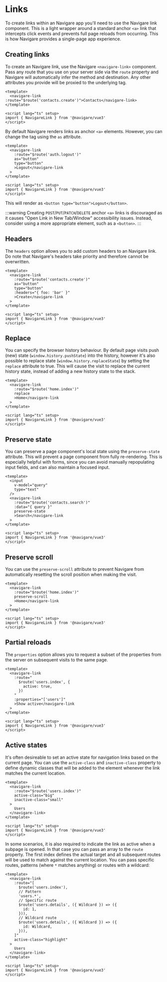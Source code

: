 # Links

To create links within an Navigare app you'll need to use the Navigare link component. This is a light wrapper around a standard anchor `<a>` link that intercepts click events and prevents full page reloads from occurring. This is how Navigare provides a single-page app experience.

## Creating links

To create an Navigare link, use the Navigare `<navigare-link>` component. Pass any route that you use on your server side via the `route` property and Navigare will automatically infer the method and destination. Any other attributes you provide will be proxied to the underlying tag.

```vue
<template>
  <navigare-link :route="$route('contacts.create')">Contacts</navigare-link>
</template>

<script lang="ts" setup>
import { NavigareLink } from '@navigare/vue3'
</script>
```

By default Navigare renders links as anchor `<a>` elements. However, you can change the tag using the `as` attribute.

```vue
<template>
  <navigare-link
    :route="$route('auth.logout')"
    as="button"
    type="button"
    >Logout</navigare-link
  >
</template>

<script lang="ts" setup>
import { NavigareLink } from '@navigare/vue3'
</script>
```

This will render as `<button type="button">Logout</button>`.

:::warning
Creating `POST`/`PUT`/`PATCH`/`DELETE` anchor `<a>` links is discouraged as it causes "Open Link in New Tab/Window" accessibility issues. Instead, consider using a more appropriate element, such as a `<button>`.
:::

## Headers

The `headers` option allows you to add custom headers to an Navigare link. Do note that Navigare's headers take priority and therefore cannot be overwritten.

```vue
<template>
  <navigare-link
    :route="$route('contacts.create')"
    as="button"
    type="button"
    :headers="{ foo: 'bar' }"
    >Create</navigare-link
  >
</template>

<script lang="ts" setup>
import { NavigareLink } from '@navigare/vue3'
</script>
```

## Replace

You can specify the browser history behaviour. By default page visits push (new) state (`window.history.pushState`) into the history, however it's also possible to replace state (`window.history.replaceState`) by setting the `replace` attribute to true. This will cause the visit to replace the current history state, instead of adding a new history state to the stack.

```vue
<template>
  <navigare-link
    :route="$route('home.index')"
    replace
    >Home</navigare-link
  >
</template>

<script lang="ts" setup>
import { NavigareLink } from '@navigare/vue3'
</script>
```

## Preserve state

You can preserve a page component's local state using the `preserve-state` attribute. This will prevent a page component from fully re-rendering. This is especially helpful with forms, since you can avoid manually repopulating input fields, and can also maintain a focused input.

```vue
<template>
  <input
    v-model="query"
    type="text"
  />
  <navigare-link
    :route="$route('contacts.search')"
    :data="{ query }"
    preserve-state
    >Search</navigare-link
  >
</template>

<script lang="ts" setup>
import { NavigareLink } from '@navigare/vue3'
</script>
```

## Preserve scroll

You can use the `preserve-scroll` attribute to prevent Navigare from automatically resetting the scroll position when making the visit.

```vue
<template>
  <navigare-link
    :route="$route('home.index')"
    preserve-scroll
    >Home</navigare-link
  >
</template>

<script lang="ts" setup>
import { NavigareLink } from '@navigare/vue3'
</script>
```

## Partial reloads

The `properties` option allows you to request a subset of the properties from the server on subsequent visits to the same page.

```vue
<template>
  <navigare-link
    :route="
      $route('users.index', {
        active: true,
      })
    "
    :properties="['users']"
    >Show active</navigare-link
  >
</template>

<script lang="ts" setup>
import { NavigareLink } from '@navigare/vue3'
</script>
```

## Active states

It's often desireable to set an active state for navigation links based on the current page. You can use the `active-class` and `inactive-class` property to define dynamic classes that will be added to the element whenever the link matches the current location.

```vue
<template>
  <navigare-link
    :route="$route('users.index')"
    active-class="big"
    inactive-class="small"
  >
    Users
  </navigare-link>
</template>

<script lang="ts" setup>
import { NavigareLink } from '@navigare/vue3'
</script>
```

In some scenarios, it is also required to indicate the link as active when a subpage is opened. In that case you can pass an array to the `route` property. The first index defines the actual target and all subsequent routes will be used to match against the current location. You can pass specific routes, patterns (where `*` matches anything) or routes with a wildcard:

```vue
<template>
  <navigare-link
    :route="[
      $route('users.index'),
      // Pattern
      'users.*',
      // Specific route
      $route('users.details', ({ Wildcard }) => ({
        id: 1,
      })),
      // Wildcard route
      $route('users.details', ({ Wildcard }) => ({
        id: Wildcard,
      })),
    ]"
    active-class="highlight"
  >
    Users
  </navigare-link>
</template>

<script lang="ts" setup>
import { NavigareLink } from '@navigare/vue3'
</script>
```
